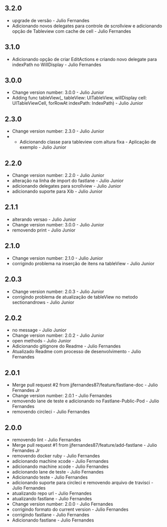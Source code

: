 ##  3.2.0
* upgrade de versão - Julio Fernandes
* Adicionando novos delegates para controle de scrollview e adicionando opção de Tableview com cache de cell - Julio Fernandes

##  3.1.0
* Adicionando opção de criar EditActions e criando novo delegate para indexPath no WillDisplay - Julio Fernandes

##  3.0.0
* Change version number: 3.0.0 - Julio Junior
* Adding func tableView(_ tableView: UITableView, willDisplay cell: UITableViewCell, forRowAt indexPath: IndexPath) - Julio Junior

##  2.3.0
* Change version number: 2.3.0 - Julio Junior
* - Adicionando classe para tableview com altura fixa - Aplicação de exemplo - Julio Junior

##  2.2.0
* Change version number: 2.2.0 - Julio Junior
* alteração na linha de import do fastlane - Julio Junior
* adicionando delegates para scrollview - Julio Junior
* adicionando suporte para Xib - Julio Junior

##  2.1.1
* alterando versao - Julio Junior
* Change version number: 3.0.0 - Julio Junior
* removendo print - Julio Junior

##  2.1.0
* Change version number: 2.1.0 - Julio Junior
* corrigindo problema na inserção de itens na tableView - Julio Junior

##  2.0.3
* Change version number: 2.0.3 - Julio Junior
* corrigindo problema de atualização de tableView no metodo sectionandrows - Julio Junior

##  2.0.2
* no message - Julio Junior
* Change version number: 2.0.2 - Julio Junior
* open methods - Julio Junior
* Adicionando gitignore do Readme - Julio Fernandes
* Atualizado Readme com processo de desenvolvimento - Julio Fernandes

##  2.0.1
* Merge pull request #2 from jjfernandes87/feature/fastlane-doc - Julio Fernandes Jr
* Change version number: 2.0.1 - Julio Fernandes
* removendo lane de teste e adicionando no Fastlane-Public-Pod - Julio Fernandes
* removendo circleci - Julio Fernandes

##  2.0.0
* removendo lint - Julio Fernandes
* Merge pull request #1 from jjfernandes87/feature/add-fastlane - Julio Fernandes Jr
* removendo docker ruby - Julio Fernandes
* adicionando machine xcode - Julio Fernandes
* adicionando machine xcode - Julio Fernandes
* adicionando lane de teste - Julio Fernandes
* Adicionando teste - Julio Fernandes
* adicionando suporte para circleci e removendo arquivo de travisci - Julio Fernandes
* atualizando repo url - Julio Fernandes
* atualizando fastlane - Julio Fernandes
* Change version number: 2.0.0 - Julio Fernandes
* corrigindo formato do current version - Julio Fernandes
* corrigindo fastlane - Julio Fernandes
* Adicionando fastlane - Julio Fernandes

